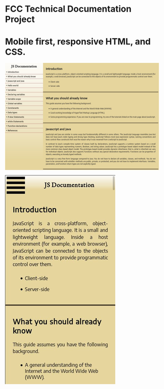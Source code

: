 # FCC Technical Documentation Project

# Mobile first, responsive HTML, and CSS.

![screenshot1](images/screenshot1.jpg)

![screenshot2](images/screenshot2.jpg)
